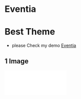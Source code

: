 # Eventia
# Best Theme 
* please Check my demo 
[Eventia](https://poritoshdavid.github.io/Eventia/)

## 1 Image
![suppos](https://github.com/poritoshdavid/Eventia/blob/master/asset/img/brand.png)
